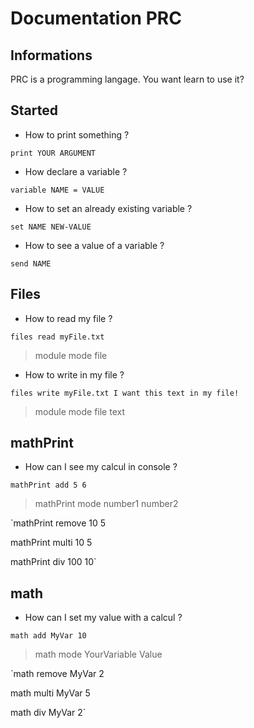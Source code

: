 # Documentation PRC


## Informations

PRC is a programming langage.
You want learn to use it?


## Started

* How to print something ?

`print YOUR ARGUMENT`



* How declare a variable ?

`variable NAME = VALUE`



* How to set an already existing variable ?

`set NAME NEW-VALUE`



* How to see a value of a variable ?

`send NAME`



## Files

* How to read my file ?

`files read myFile.txt`

>module mode file



* How to write in my file ?

`files write myFile.txt I want this text in my file!`

>module mode file text



## mathPrint

* How can I see my calcul in console ?

`mathPrint add 5 6`

>mathPrint mode number1 number2


`mathPrint remove 10 5

mathPrint multi 10 5

mathPrint div 100 10`



## math

* How can I set my value with a calcul ?

`math add MyVar 10`

>math mode YourVariable Value



`math remove MyVar 2

math multi MyVar 5

math div MyVar 2`